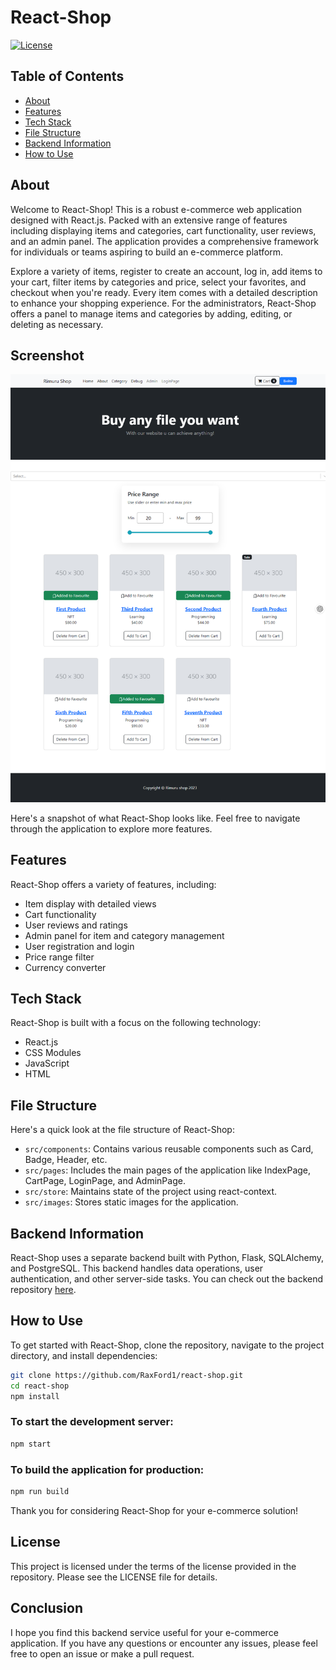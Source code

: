 # React-Shop
[![License](https://img.shields.io/badge/license-MIT-blue.svg)](https://github.com/RaxFord1/react-shop/blob/master/LICENSE.md)

## Table of Contents
- [About](#about)
- [Features](#features)
- [Tech Stack](#tech-stack)
- [File Structure](#file-structure)
- [Backend Information](#backend-information)
- [How to Use](#how-to-use)

## About
Welcome to React-Shop! This is a robust e-commerce web application designed with React.js. Packed with an extensive range of features including displaying items and categories, cart functionality, user reviews, and an admin panel. The application provides a comprehensive framework for individuals or teams aspiring to build an e-commerce platform.

Explore a variety of items, register to create an account, log in, add items to your cart, filter items by categories and price, select your favorites, and checkout when you're ready. Every item comes with a detailed description to enhance your shopping experience. For the administrators, React-Shop offers a panel to manage items and categories by adding, editing, or deleting as necessary.

## Screenshot

![React-Shop Screenshot](./public/screenshot.png)

Here's a snapshot of what React-Shop looks like. Feel free to navigate through the application to explore more features.

## Features
React-Shop offers a variety of features, including:
- Item display with detailed views
- Cart functionality
- User reviews and ratings
- Admin panel for item and category management
- User registration and login
- Price range filter
- Currency converter

## Tech Stack
React-Shop is built with a focus on the following technology:
- React.js
- CSS Modules
- JavaScript
- HTML

## File Structure
Here's a quick look at the file structure of React-Shop:
- `src/components`: Contains various reusable components such as Card, Badge, Header, etc.
- `src/pages`: Includes the main pages of the application like IndexPage, CartPage, LoginPage, and AdminPage.
- `src/store`: Maintains state of the project using react-context.
- `src/images`: Stores static images for the application.

## Backend Information
React-Shop uses a separate backend built with Python, Flask, SQLAlchemy, and PostgreSQL. This backend handles data operations, user authentication, and other server-side tasks. You can check out the backend repository [here](https://github.com/RaxFord1/react-shop-backend).

## How to Use
To get started with React-Shop, clone the repository, navigate to the project directory, and install dependencies:
```sh
git clone https://github.com/RaxFord1/react-shop.git
cd react-shop
npm install
```

### To start the development server:

```sh
npm start
```
### To build the application for production:

```sh
npm run build
```

Thank you for considering React-Shop for your e-commerce solution!

## License
This project is licensed under the terms of the license provided in the repository. Please see the LICENSE file for details.

## Conclusion
I hope you find this backend service useful for your e-commerce application. If you have any questions or encounter any issues, please feel free to open an issue or make a pull request.
